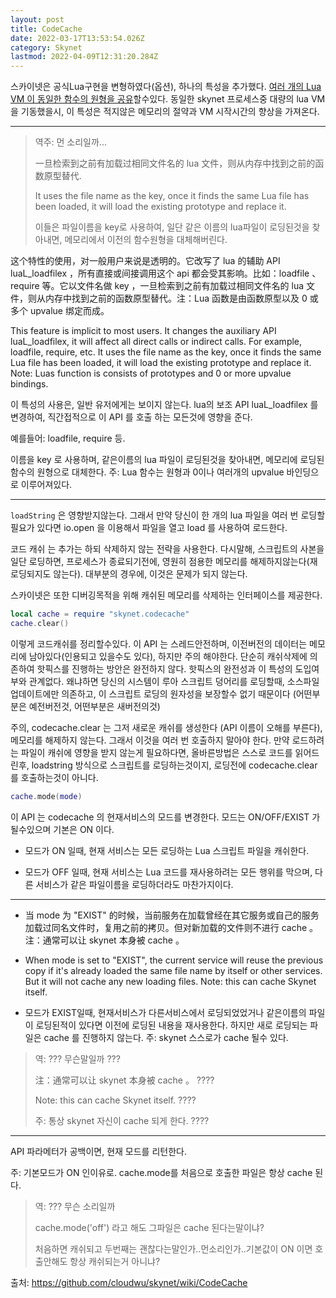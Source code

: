 ```yaml
---
layout: post
title: CodeCache
date: 2022-03-17T13:53:54.026Z
category: Skynet
lastmod: 2022-04-09T12:31:20.284Z
---
```


스카이넷은 공식Lua구현을 변형하였다(옵션), 하나의 특성을 추가했다. [여러 개의 Lua VM 이 동일한 함수의 원형을 공유](https://blog.codingnow.com/2014/03/lua_shared_proto.html)할수있다. 동일한 skynet 프로세스중 대량의 lua VM을 기동했을시, 이 특성은 적지않은 메모리의 절약과 VM 시작시간의 향상을 가져온다.

---
> 역주: 먼 소리일까...  
> 
> 一旦检索到之前有加载过相同文件名的 lua 文件，则从内存中找到之前的函数原型替代.  
> 
> It uses the file name as the key, once it finds the same Lua file has been loaded, it will load the existing prototype and replace it.  
> 
> 이들은 파일이름을 key로 사용하여, 일단 같은 이름의 lua파일이 로딩된것을 찾아내면, 메모리에서 이전의 함수원형을 대체해버린다.  
> 


这个特性的使用，对一般用户来说是透明的。它改写了 lua 的辅助 API luaL_loadfilex ，所有直接或间接调用这个 api 都会受其影响。比如：loadfile 、require 等。它以文件名做 key ，一旦检索到之前有加载过相同文件名的 lua 文件，则从内存中找到之前的函数原型替代。注：Lua 函数是由函数原型以及 0 或多个 upvalue 绑定而成。


This feature is implicit to most users. It changes the auxiliary API luaL_loadfilex, it will affect all direct calls or indirect calls. For example, loadfile, require, etc. It uses the file name as the key, once it finds the same Lua file has been loaded, it will load the existing prototype and replace it. Note: Luas function is consists of prototypes and 0 or more upvalue bindings.


이 특성의 사용은, 일반 유저에게는 보이지 않는다. lua의 보조 API luaL_loadfilex 를 변경하여, 직간접적으로 이 API 를 호출 하는 모든것에 영향을 준다.

예를들어: loadfile, require 등.

이름을 key 로 사용하며, 같은이름의 lua 파일이 로딩된것을 찾아내면, 메모리에 로딩된 함수의 원형으로 대체한다.
주: Lua 함수는 원형과 0이나 여러개의 upvalue 바인딩으로 이루어져있다.



---


`loadString` 은 영향받지않는다. 그래서 만약 당신이 한 개의 lua 파일을 여러 번 로딩할필요가 있다면 io.open 을 이용해서 파일을 열고 load 를 사용하여 로드한다.


코드 캐쉬 는 추가는 하되 삭제하지 않는 전략을 사용한다. 다시말해, 스크립트의 사본을 일단 로딩하면, 프로세스가 종료되기전에, 영원히 점용한 메모리를 해제하지않는다(재로딩되지도 않는다). 대부분의 경우에, 이것은 문제가 되지 않는다.


스카이넷은 또한 디버깅목적을 위해 캐쉬된 메모리를 삭제하는 인터페이스를 제공한다.  

```lua
local cache = require "skynet.codecache"
cache.clear()
```

이렇게 코드캐쉬를 정리할수있다. 이 API 는 스레드안전하며, 이전버전의 데이터는 메모리에 남아있다(인용되고 있을수도 있다), 하지만 주의 해야한다. 단순히 캐쉬삭제에 의존하여 핫픽스를 진행하는 방안은 완전하지 않다. 핫픽스의 완전성과 이 특성의 도입여부와 관계없다. 왜냐하면 당신의 시스템이 루아 스크립트 덩어리를 로딩할때, 소스파일 업데이트에만 의존하고, 이 스크립트 로딩의 원자성을 보장할수 없기 때문이다 (어떤부분은 예전버전것, 어떤부분은 새버전의것)


주의, codecache.clear 는 그저 새로운 캐쉬를 생성한다 (API 이름이 오해를 부른다), 메모리를 해제하지 않는다. 그래서 이것을 여러 번 호출하지 말아야 한다. 만약 로드하려는 파일이 캐쉬에 영향을 받지 않는게 필요하다면, 올바른방법은 스스로 코드를 읽어드린후, loadstring 방식으로 스크립트를 로딩하는것이지, 로딩전에 codecache.clear 를 호출하는것이 아니다.

```lua
cache.mode(mode)
```

이 API 는 codecache 의 현재서비스의 모드를 변경한다. 모드는 ON/OFF/EXIST 가될수있으며 기본은 ON 이다.



* 모드가 ON 일때, 현재 서비스는 모든 로딩하는 Lua 스크립트 파일을 캐쉬한다.

* 모드가 OFF 일때, 현재 서비스는 Lua 코드를 재사용하려는 모든 행위를 막으며, 다른 서비스가 같은 파일이름을 로딩하더라도 마찬가지이다.

---

* 当 mode 为 "EXIST" 的时候，当前服务在加载曾经在其它服务或自己的服务加载过同名文件时，复用之前的拷贝。但对新加载的文件则不进行 cache 。注：通常可以让 skynet 本身被 cache 。
* When mode is set to "EXIST", the current service will reuse the previous copy if it's already loaded the same file name by itself or other services. But it will not cache any new loading files. Note: this can cache Skynet itself.

* 모드가 EXIST일때, 현재서비스가 다른서비스에서 로딩되었었거나 같은이름의 파일이 로딩된적이 있다면 이전에 로딩된 내용을 재사용한다. 하지만 새로 로딩되는 파일은 cache 를 진행하지 않는다. 주: skynet 스스로가 cache 될수 있다.



> 역: ??? 무슨말일까 ???  
> 
> 注：通常可以让 skynet 本身被 cache 。 ????  
> 
> Note: this can cache Skynet itself. ????  
> 
> 주: 통상 skynet 자신이 cache 되게 한다.  ????  
> 

---


API 파라메터가 공백이면, 현재 모드를 리턴한다.

주: 기본모드가 ON 인이유로. cache.mode를 처음으로 호출한 파일은 항상 cache 된다.

> 역: ??? 무슨 소리일까  
>  
> cache.mode('off') 라고 해도 그파일은 cache 된다는말이냐?  
> 
> 처음하면 캐쉬되고 두번째는 괜찮다는말인가..먼소리인가..기본값이 ON 이면 호출안해도 항상 캐쉬되는거 아니냐?  
> 

출처: <https://github.com/cloudwu/skynet/wiki/CodeCache> 


